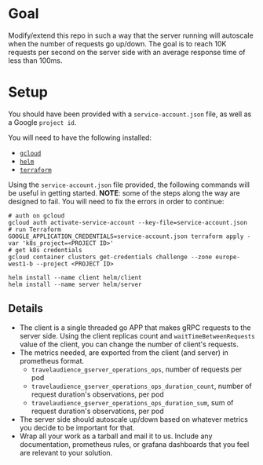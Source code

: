 # Goal

Modify/extend this repo in such a way that the server running will autoscale when the number of requests go up/down. The goal is to reach 10K requests per second on the server side with an average response time of less than 100ms.


# Setup

You should have been provided with a `service-account.json` file, as well as a Google `project id`.

You will need to have the following installed:
* [`gcloud`](https://cloud.google.com/sdk/gcloud/)
* [`helm`](https://docs.helm.sh/using_helm/)
* [`terraform`](https://learn.hashicorp.com/terraform/)

Using the `service-account.json` file provided, the following commands will be useful in getting started.
**NOTE**: some of the steps along the way are designed to fail. You will need to fix the errors in order to continue:
```
# auth on gcloud
gcloud auth activate-service-account --key-file=service-account.json
# run Terraform
GOOGLE_APPLICATION_CREDENTIALS=service-account.json terraform apply -var 'k8s_project=<PROJECT ID>'
# get k8s credentials
gcloud container clusters get-credentials challenge --zone europe-west1-b --project <PROJECT ID>

helm install --name client helm/client
helm install --name server helm/server
```

## Details
* The client is a single threaded go APP that makes gRPC requests to the server side. Using the client replicas count and `waitTimeBetweenRequests` value of the client, you can change the number of client's requests.
* The metrics needed, are exported from the client (and server) in prometheus format.
    - `travelaudience_gserver_operations_ops`, number of requests per pod
    - `travelaudience_gserver_operations_ops_duration_count`, number of request duration's observations, per pod
    - `travelaudience_gserver_operations_ops_duration_sum`, sum of request duration's observations, per pod
* The server side should autoscale up/down based on whatever metrics you decide to be important for that.
* Wrap all your work as a tarball and mail it to us. Include any documentation, prometheus rules, or grafana dashboards that you feel are relevant to your solution.

